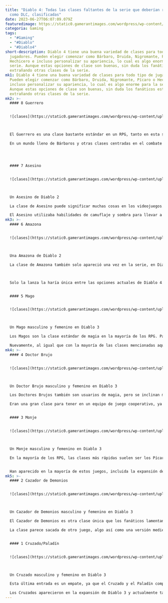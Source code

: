 ```yaml
---
title: "Diablo 4: Todas las clases faltantes de la serie que deberían regresar
  como DLC, clasificadas"
date: 2023-06-27T06:07:09.079Z
featuredimage: https://static0.gamerantimages.com/wordpress/wp-content/uploads/2023/06/diablo-4-every-missing-class-from-the-series-that-should-come-back-as-dlc-ranked.jpg?q=50&fit=contain&w=1140&h=&dpr=1.5
categoria: Gaming
tags:
  - "#Gaming"
  - "#Diablo"
  - "#Diablo4"
short-description: Diablo 4 tiene una buena variedad de clases para todo tipo de
  jugadores. Pueden elegir comenzar como Bárbaro, Druida, Nigromante, Pícaro o
  Hechicero e incluso personalizar su apariencia, lo cual es algo enorme para la
  serie. Aunque estas opciones de clase son buenas, sin duda los fanáticos están
  extrañando otras clases de la serie.
mk1: Diablo 4 tiene una buena variedad de clases para todo tipo de jugadores.
  Pueden elegir comenzar como Bárbaro, Druida, Nigromante, Pícaro o Hechicero e
  incluso personalizar su apariencia, lo cual es algo enorme para la serie.
  Aunque estas opciones de clase son buenas, sin duda los fanáticos están
  extrañando otras clases de la serie.
mk2: >-
  #### 8 Guerrero


  ![clases](https://static0.gamerantimages.com/wordpress/wp-content/uploads/2023/06/diablo-1-warrior.jpg?q=50&fit=crop&w=1500&dpr=1.5 "clases")



  El Guerrero es una clase bastante estándar en un RPG, tanto en esta serie como en juegos como Final Fantasy. Solo apareció en un juego, Diablo, como una de las tres clases iniciales. Una de las ventajas del Guerrero en ese juego era que podía reparar su propio equipo, lo cual era una gran ventaja para los jugadores.

  En un mundo lleno de Bárbaros y otras clases centradas en el combate cuerpo a cuerpo, ya no parece haber necesidad de Guerreros puros. Incluir a un Guerrero ahora en Diablo 4 junto con el Bárbaro sería, en el mejor de los casos, un guiño nostálgico.




  #### 7 Asesino


  ![clases](https://static0.gamerantimages.com/wordpress/wp-content/uploads/2023/06/an-assassin-from-diablo-2.jpg?q=50&fit=crop&w=1500&dpr=1.5 "clases")



  Un Asesino de Diablo 2

  La clase de Asesino puede significar muchas cosas en los videojuegos. Uno de los juegos de asesinos más famosos en la actualidad es Assassin's Creed, que ha perfeccionado el sigilo en el juego. El Asesino solo apareció una vez en la expansión de Diablo 2, como una versión renovada del Pícaro del primer juego.

  El Asesino utilizaba habilidades de camuflaje y sombra para llevar a cabo su trabajo. Hay muchas diferencias entre ambas clases en cuanto a habilidades, pero las similitudes son aún mayores. Dado que los Pícaros ya están en Diablo 4, agregar un Asesino a la mezcla podría hacer que el juego se sienta abarrotado.
mk3: >-
  #### 6 Amazona


  ![clases](https://static0.gamerantimages.com/wordpress/wp-content/uploads/2023/06/an-amazon-from-diablo-2.jpg?q=50&fit=crop&w=1500&dpr=1.5 "clases")



  Una Amazona de Diablo 2

  La clase de Amazona también solo apareció una vez en la serie, en Diablo 2 como una clase base. Era una luchadora basada en el combate cuerpo a cuerpo, pero tenía la ventaja del alcance. Las Amazonas utilizaban lanzas como arma cuerpo a cuerpo de elección y también podían usar arcos.



  Solo la lanza la haría única entre las opciones actuales de Diablo 4. Sería interesante ver qué haría Blizzard con una Amazona moderna, junto con las lanzas geniales que podrían crear.


  #### 5 Mago


  ![clases](https://static0.gamerantimages.com/wordpress/wp-content/uploads/2023/06/a-male-and-female-wizard-in-diablo-3.jpg?q=50&fit=crop&w=1500&dpr=1.5 "clases")



  Un Mago masculino y femenino en Diablo 3

  Los Magos son la clase estándar de magia en la mayoría de los RPG. Para la serie Diablo, comenzó con los Hechiceros en lugar de los Magos, que eran prácticamente una versión renovada de estos. Aparecieron por primera vez en Diablo 3 y desde entonces han estado presentes en Diablo Immortal.

  Nuevamente, al igual que con la mayoría de las clases mencionadas aquí, es posible que no haya necesidad de un Mago con el Hechicero presente en Diablo 4. Sin embargo, Blizzard podría diferenciar fácilmente a ambos al darle al Mago diferentes hechizos elementales que el Hechicero no puede manejar.
mk4: >-
  #### 4 Doctor Brujo


  ![clases](https://static0.gamerantimages.com/wordpress/wp-content/uploads/2023/06/a-male-and-female-witch-doctor-in-diablo-3.jpg?q=50&fit=crop&w=1500&dpr=1.5 "clases")



  Un Doctor Brujo masculino y femenino en Diablo 3

  Los Doctores Brujos también son usuarios de magia, pero se inclinan más hacia el lado oscuro de la invocación. Aparecieron en Diablo 3 y eran como una versión más nueva del Nigromante. Tenían algunas habilidades para invocar secuaces al igual que los Nigromantes, pero se centraban principalmente en maldiciones y venenos.

  Eran una gran clase para tener en un equipo de juego cooperativo, ya que podían debilitar a los jefes con aflicciones. No sería una mala idea traerlos de vuelta, ya que son lo suficientemente diferentes de los Nigromantes.


  #### 3 Monje


  ![clases](https://static0.gamerantimages.com/wordpress/wp-content/uploads/2023/06/a-male-and-female-monk-in-diablo-3.jpg?q=50&fit=crop&w=1500&dpr=1.5 "clases")



  Un Monje masculino y femenino en Diablo 3

  En la mayoría de los RPG, las clases más rápidas suelen ser los Pícaros. En la serie Diablo, los Monjes son una de las clases más veloces y son geniales. Golpean a los enemigos con puñetazos rápidos como un relámpago y también pueden realizar magia sagrada.


  Han aparecido en la mayoría de estos juegos, incluida la expansión del primer juego, Diablo 3 y también en Diablo Immortal. Su ausencia en Diablo 4 se siente mucho por varias razones. Si los jugadores saben cómo construir correctamente a sus Monjes, pueden ser demasiado poderosos, al igual que en la serie Final Fantasy.
mk5: >-
  #### 2 Cazador de Demonios


  ![clases](https://static0.gamerantimages.com/wordpress/wp-content/uploads/2023/06/a-male-and-female-demon-hunter-in-diablo-3.jpg?q=50&fit=crop&w=1500&dpr=1.5 "clases")



  Un Cazador de Demonios masculino y femenino en Diablo 3

  El Cazador de Demonios es otra clase única que los fanáticos lamentan que se haya excluido de Diablo 4. Fue parte del conjunto de clases iniciales de Diablo 3 y también está presente en Diablo Immortal. Por lo tanto, al menos no han sufrido un caso de aparición única. Lo que hace que esta clase sea genial es su énfasis en los ataques a larga distancia.

  La clase parece sacada de otro juego, algo así como una versión medieval de Dante de Devil May Cry. En lugar de armas de fuego, los Cazadores de Demonios usan ballestas gemelas como una de sus combinaciones de armas. Si la serie Diablo alguna vez tuviera un spin-off que no fuera un juego de rol de saqueo, los Cazadores de Demonios serían grandes protagonistas.


  #### 1 Cruzado/Paladín


  ![clases](https://static0.gamerantimages.com/wordpress/wp-content/uploads/2023/06/a-male-and-female-crusader-in-diablo-3.jpg?q=50&fit=crop&w=1500&dpr=1.5 "clases")



  Un Cruzado masculino y femenino en Diablo 3

  Esta última entrada es un empate, ya que el Cruzado y el Paladín comparten muchas características. Los Paladines aparecieron primero y básicamente reemplazaron a los Guerreros como personajes base de Diablo 2. Eran fuertes, tenían buena defensa y podían usar magia sagrada al igual que los Monjes. Los Cruzados eran versiones más robustas de los Paladines que hacían hincapié en escudos y martillos gigantes.

  Los Cruzados aparecieron en la expansión de Diablo 3 y actualmente también están en Diablo Immortal. Dado que los Cruzados están en el juego móvil, los Paladines deberían volver, ya que solo han estado presentes en una aventura. Un buen grupo de RPG necesita un Paladín para liderar el camino, especialmente cuando están involucradas las puertas literales del infierno.
---
```

